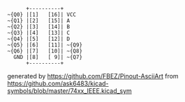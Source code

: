 

	      +----------+
	~{Q0} |[1]   [16]| VCC
	~{Q1} |[2]   [15]| A
	~{Q2} |[3]   [14]| B
	~{Q3} |[4]   [13]| C
	~{Q4} |[5]   [12]| D
	~{Q5} |[6]   [11]| ~{Q9}
	~{Q6} |[7]   [10]| ~{Q8}
	  GND |[8]   [ 9]| ~{Q7}
	      +----------+


generated by https://github.com/FBEZ/Pinout-AsciiArt from https://github.com/ask6483/kicad-symbols/blob/master/74xx_IEEE.kicad_sym